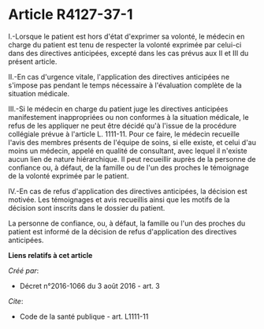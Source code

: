 # Article R4127-37-1

I.-Lorsque le patient est hors d'état d'exprimer sa volonté, le médecin en charge du patient est tenu de respecter la volonté
exprimée par celui-ci dans des directives anticipées, excepté dans les cas prévus aux II et III du présent article. 

II.-En cas d'urgence vitale, l'application des directives anticipées ne s'impose pas pendant le temps nécessaire à
l'évaluation complète de la situation médicale. 

III.-Si le médecin en charge du patient juge les directives anticipées manifestement inappropriées ou non conformes à la
situation médicale, le refus de les appliquer ne peut être décidé qu'à l'issue de la procédure collégiale prévue à l'article
L. 1111-11. Pour ce faire, le médecin recueille l'avis des membres présents de l'équipe de soins, si elle existe, et celui
d'au moins un médecin, appelé en qualité de consultant, avec lequel il n'existe aucun lien de nature hiérarchique. Il peut
recueillir auprès de la personne de confiance ou, à défaut, de la famille ou de l'un des proches le témoignage de la volonté
exprimée par le patient. 

IV.-En cas de refus d'application des directives anticipées, la décision est motivée. Les témoignages et avis recueillis
ainsi que les motifs de la décision sont inscrits dans le dossier du patient. 

La personne de confiance, ou, à défaut, la famille ou l'un des proches du patient est informé de la décision de refus
d'application des directives anticipées.

**Liens relatifs à cet article**

_Créé par_:

  - Décret n°2016-1066 du 3 août 2016 - art. 3

_Cite_:

  - Code de la santé publique - art. L1111-11
